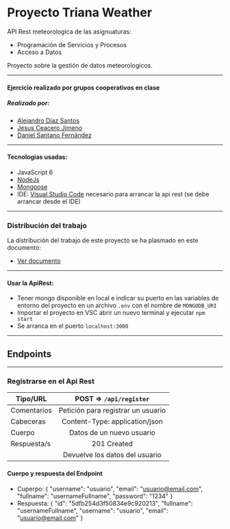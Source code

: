 # Proyecto Triana Weather
API Rest meteorologíca de las asignuaturas:
* Programación de Servicios y Procesos
* Acceso a Datos

Proyecto sobre la gestión de datos meteorologicos.

***


#### Ejercicio realizado por grupos cooperativos en clase
##### Realizado por:
* [Alejandro Díaz Santos](https://github.com/aledi99 "Alejandro Díaz Santos perfil de GitHub")
* [Jesus Ceacero Jimeno](https://github.com/cads918 "Jesus Ceacero Jimeno perfil de GitHub")
* [Daniel Santano Fernández](https://github.com/DanielSantanoF "Daniel Santano Fernández perfil de GitHub")

***


#### Tecnologías usadas:
* JavaScript 6
* [NodeJs](https://nodejs.org/en/)
* [Mongoose](https://mongoosejs.com/)
* IDE: [Visual Studio Code](https://code.visualstudio.com/) necesario para arrancar la api rest (se debe arrancar desde el IDE)

***


### Distribución del trabajo
La distribución del trabajo de este proyecto se ha plasmado en este documento:
* [Ver documento](https://docs.google.com/spreadsheets/d/1j3si2t2xRK7bHqjTtvCvvOnNkA03Dm6Ygwtb4CW-mvQ/edit?usp=sharing "Documento de la distribución del trabajo")

***


#### Usar la ApiRest:
* Tener mongo disponible en local e indicar su puerto en las variables de entorno del proyecto en un archivo `.env` con el nombre de `MONGODB_URI`
* Importar el proyecto en VSC abrir un nuevo terminal y ejecutar `npm start`
* Se arranca en el puerto `localhost:3000`

***


## Endpoints

***

### Registrarse en el Api Rest

| Tipo/URL    | POST => `/api/register`            |
| ----------- |:----------------------------------:|
| Comentarios | Petición para registrar un usuario |
| Cabeceras   | Content-Type: application/json     |
| Cuerpo      | Datos de un nuevo usuario          |
| Respuesta/s | 201 Created                        |
|             | Devuelve los datos del usuario     |


#### Cuerpo y respuesta del Endpoint
* Cuperpo:
{
    "username": "usuario",
    "email": "usuario@email.com",
    "fullname": "usernameFullname",
    "password": "1234"
}
* Respuesta:
{
    "id": "5dfb254d3f50834e9c920213",
    "fullname": "usernameFullname",
    "username": "usuario",
    "email": "usuario@email.com"
}